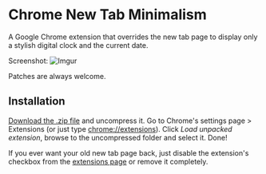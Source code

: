 # Chrome New Tab Minimalism
A Google Chrome extension that overrides the new tab page to display only a stylish digital clock and the current date.

Screenshot:
![Imgur](http://i.imgur.com/rOwlUl.png)

Patches are always welcome.

## Installation
[Download the .zip file](http://ge.tt/3VwqowG/v/0?c) and uncompress it. Go to Chrome's settings page > Extensions (or just type [chrome://extensions](chrome://extensions)). Click *Load unpacked extension*, browse to the uncompressed folder and select it. Done!

If you ever want your old new tab page back, just disable the extension's checkbox from the [extensions page](chrome://extensions) or remove it completely. 
